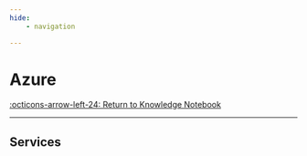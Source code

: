 ```yaml
---
hide:
    - navigation

---
```


# Azure



[:octicons-arrow-left-24: Return to Knowledge Notebook](/Knowledge-Notebook/)

---

## Services

